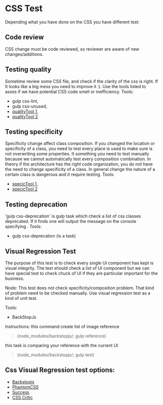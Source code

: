 # CSS Test
Depending what you have done on the CSS you have different test:


## Code review
CSS change must be code reviewed, so reviewer are aware of new changes/additions.


## Testing quality
Sometime review some CSS file, and check if the clarity of the css is right.
If It looks like a big mess you need to improve it :). Use the tools listed to asses if we have potential CSS code smell or inefficiency.
Tools:
* gulp css-lint,
* gulp css-unused,
* [qualityTool 1](http://cssstats.com/),
* [qualityTool 2](http://www.testmycss.com/)


## Testing specificity
Specificity change affect class composition. If you changed the location or specificity of a class, you need to test every place is used to make sure is not overwriting some properties.
It something you need to test manually because we cannot automatically test every composition combination.
In theory if the architecture has the right code organization, you do not have the need to change specificity of a class.
In general change the nature of a certain class is dangerous and it require testing.
Tools:
* [specicTool 1](https://jonassebastianohlsson.com/specificity-graph/),
* [specicTool 2](https://decadecity.net/sprue/css-specificity-graph)


## Testing deprecation
'gulp css-deprecation' is gulp task which check a list of css classes deprecated. If it finds one will output the message on the console specifying .
Tools:
* gulp css-deprecation (is a task)


## Visual Regression Test
The purpose of this test is to check every single UI component has kept is visual integrity.
The test should check a list of UI component but we can have special test to check chuck of UI if they are particular important for the business.

Node: This test does not check specificity/composition problem. That kind of problem need to be checked manually. Use visual regression test as a kind of unit test.

Tools:
* BackStopJs

Instructions:
this command create list of image reference
> (node_modules/backstopjs/; gulp reference)

this task is comparing your reference with the current UI
> (node_modules/backstopjs/; gulp test)


## Css Visual Regression test options:
* [Backstopjs](https://github.com/garris/BackstopJS)
* [PhantomCSS](https://github.com/Huddle/PhantomCSS)
* [Success](http://succss.ifzenelse.net/index.html)
* [CSS Critic](https://github.com/cburgmer/csscritic)